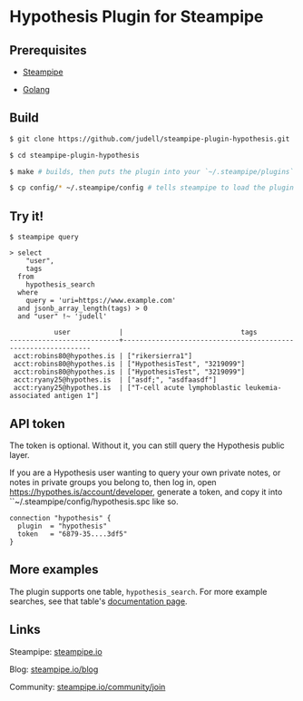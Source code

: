 # Hypothesis Plugin for Steampipe

## Prerequisites

* [Steampipe](https://steampipe.io/downloads)

* [Golang](https://golang.org/doc/install)

## Build 

```sh
$ git clone https://github.com/judell/steampipe-plugin-hypothesis.git

$ cd steampipe-plugin-hypothesis

$ make # builds, then puts the plugin into your `~/.steampipe/plugins` directory

$ cp config/* ~/.steampipe/config # tells steampipe to load the plugin
```

## Try it!

```shell
$ steampipe query

> select 
    "user",
    tags
  from 
    hypothesis_search 
  where 
    query = 'uri=https://www.example.com'
  and jsonb_array_length(tags) > 0
  and "user" !~ 'judell'

           user            |                             tags                             
---------------------------+--------------------------------------------------------------
 acct:robins80@hypothes.is | ["rikersierra1"]
 acct:robins80@hypothes.is | ["HypothesisTest", "3219099"]
 acct:robins80@hypothes.is | ["HypothesisTest", "3219099"]
 acct:ryany25@hypothes.is  | ["asdf;", "asdfaasdf"]
 acct:ryany25@hypothes.is  | ["T-cell acute lymphoblastic leukemia-associated antigen 1"]
```

## API token

The token is optional. Without it, you can still query the Hypothesis public layer. 

If you are a Hypothesis user wanting to query your own private notes, or notes in private groups you belong to, then log in, open https://hypothes.is/account/developer, generate a token, and copy it into ``~/.steampipe/config/hypothesis.spc like so.

```hcl
connection "hypothesis" {
  plugin  = "hypothesis"
  token   = "6879-35....3df5"
}
```

## More examples

The plugin supports one table, `hypothesis_search`. For more example searches, see that table's [documentation page](https://github.com/judell/steampipe-plugin-hypothesis/blob/main/docs/tables/hypothesis_search.md).

## Links

Steampipe: [steampipe.io](https://steampipe.io)

Blog: [steampipe.io/blog](https://steampipe.io/blog)

Community: [steampipe.io/community/join](https://steampipe.io/community/join)

